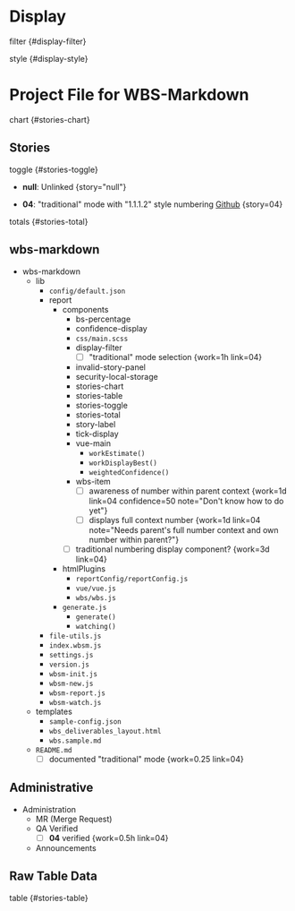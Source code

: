 # Display

filter {#display-filter}

style {#display-style}

# Project File for WBS-Markdown

chart {#stories-chart}

## Stories

toggle {#stories-toggle}

- **null**: Unlinked {story="null"}

- **04**: "traditional" mode with "1.1.1.2" style numbering [Github](https://github.com/brainlid/wbs_markdown/issues/4) {story=04}

totals {#stories-total}


## wbs-markdown

- wbs-markdown
  - lib
    - `config/default.json`
    - report
      - components
        - bs-percentage
        - confidence-display
        - `css/main.scss`
        - display-filter
          - [ ] "traditional" mode selection {work=1h link=04}
        - invalid-story-panel
        - security-local-storage
        - stories-chart
        - stories-table
        - stories-toggle
        - stories-total
        - story-label
        - tick-display
        - vue-main
          - `workEstimate()`
          - `workDisplayBest()`
          - `weightedConfidence()`
        - wbs-item
          - [ ] awareness of number within parent context {work=1d link=04 confidence=50 note="Don't know how to do yet"}
          - [ ] displays full context number {work=1d link=04 note="Needs parent's full number context and own number within parent?"}
        - [ ] traditional numbering display component? {work=3d link=04}
      - htmlPlugins
        - `reportConfig/reportConfig.js`
        - `vue/vue.js`
        - `wbs/wbs.js`
      - `generate.js`
        - `generate()`
        - `watching()`
    - `file-utils.js`
    - `index.wbsm.js`
    - `settings.js`
    - `version.js`
    - `wbsm-init.js`
    - `wbsm-new.js`
    - `wbsm-report.js`
    - `wbsm-watch.js`
  - templates
    - `sample-config.json`
    - `wbs_deliverables_layout.html`
    - `wbs.sample.md`
  - `README.md`
    - [ ] documented "traditional" mode {work=0.25 link=04}

## Administrative

- Administration
  - MR (Merge Request)
  - QA Verified
    - [ ] **04** verified {work=0.5h link=04}
  - Announcements

## Raw Table Data

table {#stories-table}
